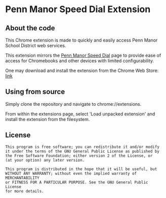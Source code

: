 Penn Manor Speed Dial Extension
===============

About the code
--------------
This Chrome extension is made to quickly and easily access Penn Manor School
District web services.

This extension mirrors the [Penn Manor Speed Dial](https://github.com/pennmanor/SpeedDial) page to provide ease of access for Chromebooks and other devices with limited configurability.

One may download and install the extension from the Chrome Web Store: [link](https://chrome.google.com/webstore/detail/penn-manor-speed-dial/mjagkeellilgpdfininohfelkjjpnlgh)

Using from source
---------------
Simply clone the repository and navigate to chrome://extensions.

From within the extensions page, select 'Load unpacked extension' and install the extension from the filesystem.

License
----------------
	This program is free software; you can redistribute it and/or modify
	it under the terms of the GNU General Public License as published by
	the Free Software Foundation; either version 2 of the License, or
	(at your option) any later version.
	
	This program is distributed in the hope that it will be useful, but
	WITHOUT ANY WARRANTY; without even the implied warranty of MERCHANTABILITY
	or FITNESS FOR A PARTICULAR PURPOSE. See the GNU General Public License
	for more details.
